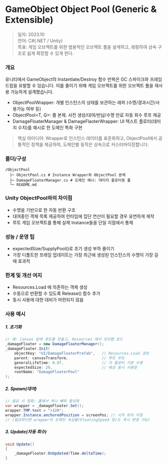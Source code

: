 
# GameObject Object Pool (Generic & Extensible)

> 일자: 2023.10  
> 언어: C#(.NET / Unity)  
> 목표: 게임 오브젝트를 위한 범용적인 오브젝트 풀을 설계하고, 래핑하여 상속 구조로 쉽게 확장할 수 있게 한다.  

### 개요

유니티에서 GameObject의 Instantiate/Destroy 함수 반복은 GC 스파이크와 프레임 드랍을 유발할 수 있습니다. 이를 줄이기 위해 게임 오브젝트를 위한 오브젝트 풀을 재사용 가능하게 설계했습니다.

- ObjectPoolWrapper<T>: 개별 인스턴스의 상태를 보관하는 래퍼 (수명/경과시간/사용가능 여부 등)
- ObjectPool<T, Q>: 풀 본체. 사전 생성/대여/반납/수명 만료 자동 회수 루프 제공
- DamageFloaterManager & DamageFlaoterWrapper: UI 텍스트 플로터(데미지 수치)를 예시로 한 도메인 특화 구현

> 핵심 아이디어: Wrapper로 인스턴스 데이터를 표준화하고, ObjectPool에서 공통적인 정책을 제공하여, 도메인별 동작은 상속으로 커스터마이징합니다.

### 폴더/구성
```
/ObjectPool
  ├─ ObjectPool.cs # Instance Wrapper와 ObjectPool 본체
  ├─ DamageFloaterManager.cs # 도메인 예시: 데미지 플로터용 풀
  └─ README.md
```

### Unity ObjectPool<T>와의 차이점

- 수명을 기반으로 한 자동 반환 구조
- 대여중인 객체 목록 제공하여 런타임에 집단 연산이 필요할 경우 유연하게 제작
- 루트 게임 오브젝트를 통해 실제 Instance들을 단일 지점에서 통제

### 성능 / 운영 팁

- expectedSize/SupplyPool()로 초기 생성 부하 줄이기
- 가장 디폴트한 프레임 업데이트는 가장 최근에 생성된 인스턴스의 수명이 가장 길 때 효과적

### 한계 및 개선 여지

- Resources.Load 에 의존하는 객체 생성
- 수동으로 반환할 수 있도록 Release() 함수 추가
- 동시 사용에 대한 대비가 마련되지 않음

### 사용 예시

##### 1. 초기화
``` csharp
// 예: Canvas 밑에 루트를 만들고, Resources 에서 프리팹 로드
_damageFloater = new DamageFloaterManager();
_damageFloater.Init(
    objectKey: "UI/DamageFloaterPrefab",   // Resources.Load 경로
    parent: canvasTransform,               // 루트 부모
    generalLifeTime: 0.8f,                 // 각 플로터 기본 수명
    expectedSize: 20,                      // 예상 동시 사용량
    rootName: "DamageFloaterPool"
);
```

##### 2. Spawn(대여)

``` csharp
// 필요 시 점화: 풀에서 하나 빼와 활성화
var wrapper = _damageFloater.Set();
wrapper.TMP.text = "+120";
wrapper.Instance.anchoredPosition = screenPos; // 시작 위치 지정
// (필요하다면 wrapper의 도메인 속성들(FloatingSpeed 등)도 즉시 변경 가능)
```

##### 3. Update(자동 회수)

``` csharp
void Update()
{
    _damageFloater.OnUpdated(Time.deltaTime);
}
```
